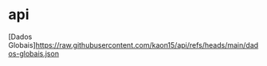 # api
[Dados Globais]https://raw.githubusercontent.com/kaon15/api/refs/heads/main/dados-globais.json

